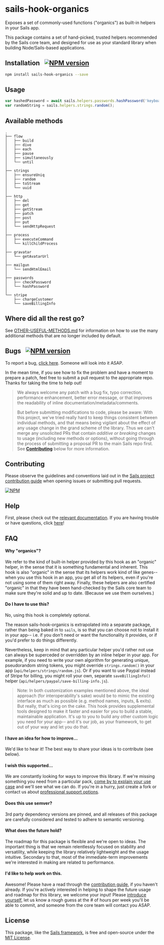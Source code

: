 # sails-hook-organics

Exposes a set of commonly-used functions ("organics") as built-in helpers in your Sails app.

This package contains a set of hand-picked, trusted helpers recommended by the
Sails core team, and designed for use as your standard library when building
Node/Sails-based applications.

## Installation &nbsp; [![NPM version](https://badge.fury.io/js/sails-hook-organics.svg)](http://npmjs.com/package/sails-hook-organics)

```bash
npm install sails-hook-organics --save
```


## Usage

```js
var hashedPassword = await sails.helpers.passwords.hashPassword('keyboardcat');
var randomString = sails.helpers.strings.random();
```


## Available methods

```
.
├── flow
│   ├── build
│   ├── dive
│   ├── each
│   ├── pause
│   ├── simultaneously
│   └── until
│
├── strings
│   ├── ensureUniq
│   ├── random
│   ├── toStream
│   └── uuid
│
├── http
│   ├── del
│   ├── get
│   ├── getStream
│   ├── patch
│   ├── post
│   ├── put
│   └── sendHttpRequest
│
├── process
│   ├── executeCommand
│   └── killChildProcess
│
├── gravatar
│   └── getAvatarUrl
│
├── mailgun
│   └── sendHtmlEmail
│
├── passwords
│   ├── checkPassword
│   └── hashPassword
│
└── stripe
    ├── chargeCustomer
    └── saveBillingInfo
```


<!--

Note:  Currently, the inclusion of "fs" is experimental, and deliberately
not documented here yet.  This is because, in most cases, you shouldn't be doing
stuff to the local filesystem in your production web server code.  That said,
there are plenty of valid use cases for this in builds, unrelated packages
and tools, etc- it just isn't worth it to include the methods in these docs
and potentially confuse people.

Here they are for posterity:

│
├── fs
│   ├── cp
│   ├── ensureDir
│   ├── exists
│   ├── ls
│   ├── mkdir
│   ├── mv
│   ├── readJson
│   ├── readStream
│   ├── read
│   ├── rmrf
│   ├── writeJson
│   ├── writeStream
│   └── write

-->


## Where did all the rest go?

See [OTHER-USEFUL-METHODS.md](https://github.com/sailshq/sails-hook-organics/blob/a27db6c93e7333f5036a54ceb13a2e3b3fa0ae26/OTHER-USEFUL-METHODS.md) for information on how to use the many additional methods that are no longer included by default.


## Bugs &nbsp; [![NPM version](https://badge.fury.io/js/sails-hook-organics.svg)](http://npmjs.com/package/sails-hook-organics)

To report a bug, [click here](http://sailsjs.com/bugs).  Someone will look into it ASAP.

In the mean time, if you see how to fix the problem and have a moment to prepare a patch, feel free to submit a pull request to the appropriate repo.  Thanks for taking the time to help out!

> We always welcome any patch with a bug fix, typo correction, performance enhancement, better error message,
> or that improves the readability of inline documentation/metadata/comments.
>
> But before submitting modifications to code, please be aware:
> With this project, we've tried really hard to keep things consistent between individual methods,
> and that means being vigilant about the effect of any usage change in the grand scheme of the library.
> Thus we can't merge any unsolicited PRs that contain _additive or breaking_ changes to usage (including
> new methods or options), without going through the process of submitting a proposal PR to the main Sails
> repo first.  See [**Contributing**](#contributing) below for more information.


## Contributing

Please observe the guidelines and conventions laid out in the [Sails project contribution guide](http://sailsjs.com/documentation/contributing) when opening issues or submitting pull requests.

[![NPM](https://nodei.co/npm/sails-hook-organics.png?downloads=true)](http://npmjs.com/package/sails-hook-organics)


## Help

First, please check out the [relevant documentation](#usage).  If you are having trouble or have questions, click [here](http://sailsjs.com/support)!


<!--

## Advanced Usage

For compatibility, or for use outside of a Sails app, these helper definitions
can also be accessed directly:

```js
var organics = require('sails-hook-organics/accessible/dry');
// => raw definitions, like:
// {
//   …
//   stripe: {
//     description: 'Communicate with the Stripe API to charge credit cards, etc.',
//     methodDefsByIdt: {
//       saveBillingInfo: {
//         inputs: …,
//         exits: …,
//         fn: …
//       }
//     }
//   },
//   …
// }


var yourLibrary = function(slug){
  // …
  // For example of how to build these defs into Callables, see:
  // http://github.com/sailshq/sails-hook-organics/tree/v0.11.2
  // …
};
```



Then, e.g.:

```js
var hashedPassword = await yourLibrary('passwords').hashPassword('keyboardcat');
var randomString = yourLibrary('strings').random();
```


### Custom usage

You can also customize your desired usage pattern:

```js
var stdlib = require('sails-stdlib').customize({arginStyle:'named', execStyle:'deferred'});

var hashedPassword = await sails.stdlib('passwords').hashPassword({
  password: 'keyboardcat'
});
var randomString = await sails.stdlib('strings').random();
// …
var anotherWayToGetRandomString = sails.stdlib('strings').random().now();
```

 -->


## FAQ

#### Why "organics"?

We refer to the kind of built-in helper provided by this hook as an "organic" helper, in the sense that it is something fundamental and inherent.
This hook is also "organic" in the sense that its helpers work kind of like genes-- when you use this hook in an app, you get all of its helpers,
even if you're not using some of them right away.  Finally, these helpers are also certified "organic" in that they have been hand-checked by
the Sails core team to make sure they're solid and up to date.  (Because we use them ourselves.)

#### Do I have to use this?

No, using this hook is completely optional.

The reason sails-hook-organics is extrapolated into a separate package, rather than being baked in to `sails`, is so that you can choose not to install it in your app-- i.e. if you don't need or want the functionality it provides, or if you'd prefer to do things differently.

Nevertheless, keep in mind that any particular helper you'd rather not use can always be superceded or overridden by an inline helper in your app.  For example, if you need to write your own algorithm for generating unique, pseudorandom string tokens, you might override `strings.random()` in your app (`api/helpers/strings/random.js`).  Or if you want to use Paypal instead of Stripe for billing, you might roll your own, separate `saveBillingInfo()` helper (`api/helpers/paypal/save-billing-info.js`).

> Note: In both customization examples mentioned above, the ideal approach (for interoperability's sake) would be to mimic the existing interface as much as possible (e.g. method names, inputs, & exits).  But really, that's icing on the cake.  This hook provides supplemental tools designed to make it faster and easier for you to build a stable, maintainable application.  It's up to you to build any other custom logic you need for your app-- and it's our job, as your framework, to get out of your way and let you do that.

#### I have an idea for how to improve...

We'd like to hear it!  The best way to share your ideas is to contribute (see below).

#### I wish this supported...

We are constantly looking for ways to improve this library. If we're missing something you need from a particular pack,
[come by to explain your use case](https://sailsjs.com/support) and we'll see what we can do.  If you're in a hurry, just create a fork or contact us about [professional support options](https://sailsjs.com/about).

#### Does this use semver?

3rd party dependency versions are pinned, and all releases of this package are carefully considered and tested to adhere to semantic versioning.

#### What does the future hold?

The roadmap for this package is flexible and we're open to ideas.  The important thing is that we remain relentlessly focused on stability and versatility,
while keeping the library relatively lightweight and the usage intuitive.  Secondary to that, most of the immediate-term
improvements we're interested in making are related to performance.

#### I'd like to help work on this.

Awesome!  Please have a read through the [contribution guide](http://sailsjs.com/contribute), if you haven't already.  If you're actively interested in helping to shape the future usage and roadmap for this library, we welcome your input!  Please [introduce yourself](https://sailsjs.com/contact), let us know a rough guess at the # of hours per week you'll be able to commit, and someone from the core team will contact you ASAP.

## License

This package, like the [Sails framework](http://sailsjs.com), is free and open-source under the [MIT License](http://sailsjs.com/license).
